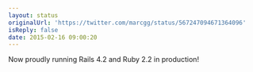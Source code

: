 ```yaml
---
layout: status
originalUrl: 'https://twitter.com/marcgg/status/567247094671364096'
isReply: false
date: 2015-02-16 09:00:20
---
```


Now proudly running Rails 4.2 and Ruby 2.2 in production!
